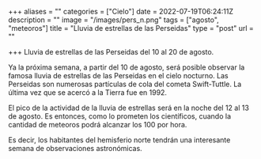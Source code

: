 +++
aliases = ""
categories = ["Cielo"]
date = 2022-07-19T06:24:11Z
description = ""
image = "/images/pers_n.png"
tags = ["agosto", "meteoros"]
title = "Lluvia de estrellas de las Perseidas"
type = "post"
url = ""

+++
Lluvia de estrellas de las Perseidas del 10 al 20 de agosto.  
  
Ya la próxima semana, a partir del 10 de agosto, será posible observar la famosa lluvia de estrellas de las Perseidas en el cielo nocturno. Las Perseidas son numerosas partículas de cola del cometa Swift-Tuttle. La última vez que se acercó a la Tierra fue en 1992.  
  
El pico de la actividad de la lluvia de estrellas será en la noche del 12 al 13 de agosto. Es entonces, como lo prometen los científicos, cuando la cantidad de meteoros podrá alcanzar los 100 por hora.  
  
Es decir, los habitantes del hemisferio norte tendrán una interesante semana de observaciones astronómicas.